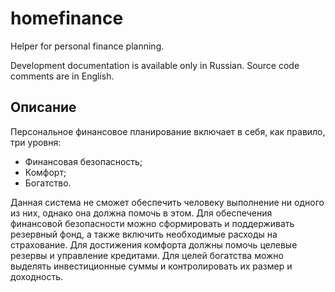 # homefinance
Helper for personal finance planning.

Development documentation is available only in Russian.
Source code comments are in English.

## Описание
Персональное финансовое планирование включает в себя, как правило, три уровня:
 * Финансовая безопасность;
 * Комфорт;
 * Богатство.

Данная система не сможет обеспечить человеку выполнение ни одного из них, однако она должна помочь в этом. Для обеспечения финансовой безопасности можно сформировать и поддерживать резервный фонд, а также включить необходимые расходы на страхование. Для достижения комфорта должны помочь целевые резервы и управление кредитами. Для целей богатства можно выделять инвестиционные суммы и контролировать их размер и доходность.
